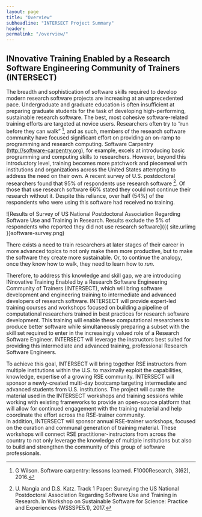 ```yaml
---
layout: page
title: "Overview"
subheadline: "INTERSECT Project Summary"
header:
permalink: "/overview/"
---
```


## INnovative Training Enabled by a Research Software Engineering Community of Trainers (INTERSECT)

The breadth and sophistication of software skills required to develop modern research software projects are increasing at an unprecedented pace.
Undergraduate and graduate education is often insufficient at preparing graduate students for the task of developing high-performing, sustainable research software.
The best, most cohesive software-related training efforts are targeted at novice users.
Researchers often try to “run before they can walk” [^1], and as such, members of the research software community have focused significant effort on providing an on-ramp to programming and research computing.
Software Carpentry (http://software-carpentry.org), for example, excels at introducing basic programming and computing skills to researchers.
However, beyond this introductory level, training becomes more patchwork and piecemeal with institutions and organizations across the United States attempting to address the need on their own.
A recent survey of U.S. postdoctoral researchers found that 95% of respondents use research software [^2].
Of those that use research software 66% stated they could not continue their research without it.
Despite this reliance, over half (54%) of the respondents who were using this software had received no training.

![Results of Survey of US National Postdoctoral Association Regarding Software Use and Training
in Research. Results exclude the 5% of respondents who reported they did not use research software]({{ site.urlimg }}software-survey.png)

There exists a need to train researchers at later stages of their career in more advanced topics to not only make them more productive, but to make the software they create more sustainable.
Or, to continue the analogy, once they know how to walk, they need to learn how to *run*.

Therefore, to address this knowledge and skill gap, we are introducing INnovative Training Enabled by a Research Software Engineering Community of Trainers (INTERSECT), which will bring software development and engineering training to intermediate and advanced developers of research software.
INTERSECT will provide expert-led training courses and workshops focused on building a pipeline of computational researchers trained in best practices for research software development.
This training will enable these computational researchers to produce better software while simultaneously preparing a subset with the skill set required to enter in the increasingly valued role of a Research Software Engineer.
INTERSECT will leverage the instructors best suited for providing this intermediate and advanced training, professional Research Software Engineers.

To achieve this goal, INTERSECT will bring together RSE instructors from multiple institutions within the U.S. to maximally exploit the capabilities, knowledge, expertise of a growing RSE community.
INTERSECT will sponsor a newly-created multi-day bootcamp targeting intermediate and advanced students from U.S. institutions.
The project will curate the material used in the INTERSECT workshops and training sessions while working with existing frameworks to provide an open-source platform that will allow for continued engagement with the training material and help coordinate the effort across the RSE-trainer community.  
In addition, INTERSECT will sponsor annual RSE-trainer workshops, focused on the curation and communal generation of training material.
These workshops will connect RSE practitioner-instructors from across the country to not only leverage the knowledge of multiple institutions but also to build and strengthen the community of this group of software professionals.

[^1]: G Wilson. Software carpentry: lessons learned. F1000Research, 3(62), 2016.

[^2]: U. Nangia and  D.S. Katz. Track 1 Paper: Surveying the US National Postdoctoral Association Regarding Software Use and Training in Research.
     In Workshop on Sustainable Software for Science: Practice and Experiences (WSSSPE5.1), 2017.
